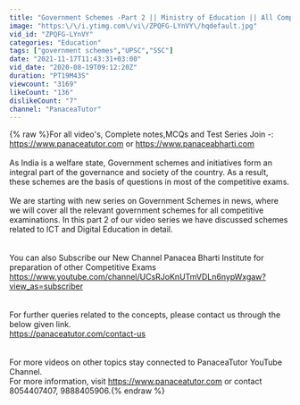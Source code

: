 ```yaml
---
title: "Government Schemes -Part 2 || Ministry of Education || All Competitive Exams || Panacea Tutor"
image: "https:\/\/i.ytimg.com\/vi\/ZPQFG-LYnVY\/hqdefault.jpg"
vid_id: "ZPQFG-LYnVY"
categories: "Education"
tags: ["government schemes","UPSC","SSC"]
date: "2021-11-17T11:43:31+03:00"
vid_date: "2020-08-19T09:12:20Z"
duration: "PT19M43S"
viewcount: "3169"
likeCount: "136"
dislikeCount: "7"
channel: "PanaceaTutor"
---
```

{% raw %}For all video's, Complete notes,MCQs and Test Series Join -:  <a rel="nofollow" target="blank" href="https://www.panaceatutor.com">https://www.panaceatutor.com</a> or <a rel="nofollow" target="blank" href="https://www.panaceabharti.com">https://www.panaceabharti.com</a> <br /><br />As India is a welfare state, Government schemes and initiatives form an integral part of the governance and society of the country. As a result, these schemes are the basis of questions in most of the competitive exams.<br /><br />We are starting with new series on Government Schemes in news,  where we will cover all the relevant government schemes for all competitive examinations. In this part 2 of our video series we have discussed schemes related to ICT and Digital Education in detail.<br /><br /><br />You can also Subscribe our New Channel Panacea Bharti Institute for preparation of other Competitive Exams <a rel="nofollow" target="blank" href="https://www.youtube.com/channel/UCsRJoKnUTmVDLn6nypWxgaw?view_as=subscriber">https://www.youtube.com/channel/UCsRJoKnUTmVDLn6nypWxgaw?view_as=subscriber</a><br /><br /><br />For further queries related to the concepts, please contact us through the below given link. <br /><a rel="nofollow" target="blank" href="https://panaceatutor.com/contact-us">https://panaceatutor.com/contact-us</a><br /><br /><br />For more videos on other topics stay connected to PanaceaTutor YouTube Channel.<br />For more information, visit <a rel="nofollow" target="blank" href="https://www.panaceatutor.com">https://www.panaceatutor.com</a> or contact 8054407407, 9888405906.{% endraw %}
